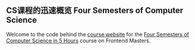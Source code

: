 ## CS课程的迅速概览 Four Semesters of Computer Science

Welcome to the code behind the [course website](http://btholt.github.io/four-semesters-of-cs/) for the [Four Semesters of Computer Science in 5 Hours](https://frontendmasters.com/courses/computer-science/) course on Frontend Masters.
